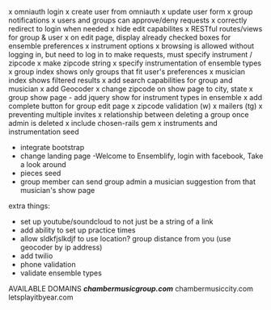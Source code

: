 x omniauth login
x create user from omniauth
x update user form
x group notifications
x users and groups can approve/deny requests
x correctly redirect to login when needed
x hide edit capabilites
x RESTful routes/views for group & user
x on edit page, display already checked boxes for ensemble preferences
x instrument options
x browsing is allowed without logging in, but need to log in to make requests, must specify instrument / zipcode
x make zipcode string
x specify instrumentation of ensemble types
x group index shows only groups that fit user's preferences
x musician index shows filtered results
x add search capabilities for group and musician
x add Geocoder
  x change zipcode on show page to city, state
x group show page - add jquery show for instrument types in ensemble
x add complete button for group edit page
x zipcode validation (w)
x mailers (tg)
x preventing multiple invites
x relationship between deleting a group once admin is deleted
x include chosen-rails gem
x instruments and instrumentation seed

- integrate bootstrap
- change landing page
  -Welcome to Ensemblify, login with facebook, Take a look around
- pieces seed
- group member can send group admin a musician suggestion from that musician's show page

extra things:
- set up youtube/soundcloud to not just be a string of a link
- add ability to set up practice times
- allow sldkfjslkdjf to use location? group distance from you (use geocoder by ip address)
- add twilio
- phone validation
- validate ensemble types


AVAILABLE DOMAINS
***chambermusicgroup.com***
chambermusiccity.com
letsplayitbyear.com
